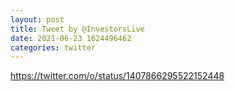 ```yaml
--- 
layout: post 
title: Tweet by @InvestorsLive 
date: 2021-06-23 1624496462 
categories: twitter 
--- 
```

https://twitter.com/o/status/1407866295522152448
